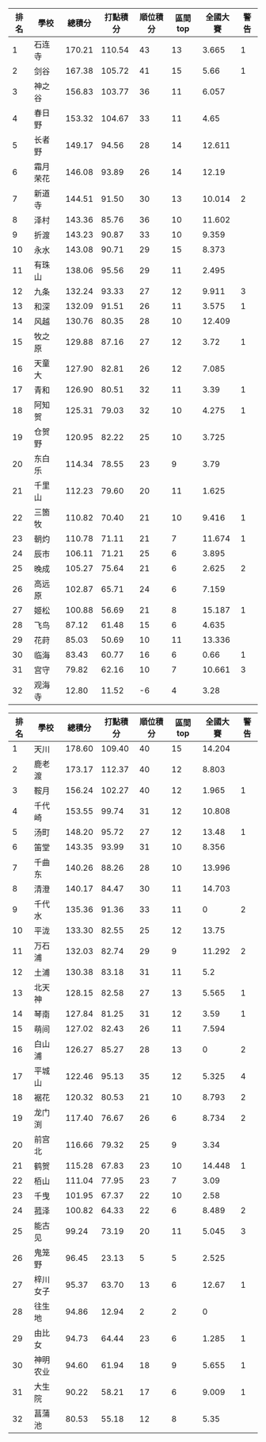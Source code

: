 排名|學校|總積分|打點積分|順位積分|區間top|全國大賽|警告
-|-|-|-|-|-|-|-
1|石连寺|170.21 |110.54 |43|13|3.665|1
2|剑谷|167.38 |105.72 |41|15|5.66|1
3|神之谷|156.83 |103.77 |36|11|6.057|
4|春日野|153.32 |104.67 |33|11|4.65|
5|长者野|149.17 |94.56 |28|14|12.611|
6|霜月荣花|146.08 |93.89 |26|14|12.19|
7|新道寺|144.51 |91.50 |30|13|10.014|2
8|泽村|143.36 |85.76 |36|10|11.602|
9|折渡|143.23 |90.87 |33|10|9.359|
10|永水|143.08 |90.71 |29|15|8.373|
11|有珠山|138.06 |95.56 |29|11|2.495|
12|九条|132.24 |93.33 |27|12|9.911|3
13|和深|132.09 |91.51 |26|11|3.575|1
14|风越|130.76 |80.35 |28|10|12.409|
15|牧之原|129.88 |87.16 |27|12|3.72|1
16|天童大|127.90 |82.81 |26|12|7.085|
17|青和|126.90 |80.51 |32|11|3.39|1
18|阿知贺|125.31 |79.03 |32|10|4.275|1
19|仓贺野|120.95 |82.22 |25|10|3.725|
20|东白乐|114.34 |78.55 |23|9|3.79|
21|千里山|112.23 |79.60 |20|11|1.625|
22|三箇牧|110.82 |70.40 |21|10|9.416|1
23|朝灼|110.78 |71.11 |21|7|11.674|1
24|辰市|106.11 |71.21 |25|6|3.895|
25|晚成|105.27 |75.64 |21|6|2.625|2
26|高远原|102.87 |65.71 |24|6|7.159|
27|姬松|100.88 |56.69 |21|8|15.187|1
28|飞鸟|87.12 |61.48 |15|6|4.635|
29|花莳|85.03 |50.69 |10|11|13.336|
30|临海|83.43 |60.77 |16|6|0.66|1
31|宫守|79.82 |62.16 |10|7|10.661|3
32|观海寺|12.80 |11.52 |-6|4|3.28|

排名|學校|總積分|打點積分|順位積分|區間top|全國大賽|警告
-|-|-|-|-|-|-|-
1|天川|178.60 |109.40 |40|15|14.204|
2|鹿老渡|173.17 |112.37 |40|12|8.803|
3|鞍月|156.24 |102.27 |40|12|1.965|1
4|千代崎|153.55 |99.74 |31|12|10.808|
5|汤町|148.20 |95.72 |27|12|13.48|1
6|笛堂|143.35 |93.99 |31|10|8.356|
7|千曲东|140.26 |88.26 |28|10|13.996|
8|清澄|140.17 |84.47 |30|11|14.703|
9|千代水|135.36 |91.36 |33|11|0|2
10|平泷|133.30 |82.55 |25|12|13.75|
11|万石浦|132.03 |82.74 |29|9|11.292|2
12|土浦|130.38 |83.18 |31|11|5.2|
13|北天神|128.15 |82.58 |27|13|5.565|1
14|琴南|127.84 |81.25 |31|12|3.59|1
15|萌间|127.02 |82.43 |26|11|7.594|
16|白山浦|126.27 |85.27 |28|13|0|2
17|平城山|122.46 |95.13 |35|12|5.325|4
18|裾花|120.32 |80.53 |21|10|8.793|2
19|龙门渕|117.40 |76.67 |26|6|8.734|2
20|前宫北|116.66 |79.32 |25|9|3.34|
21|鹤贺|115.28 |67.83 |23|10|14.448|1
22|栢山|111.04 |77.95 |23|7|3.09|
23|千曳|101.95 |67.37 |22|10|2.58|
24|菰泽|100.82 |64.33 |22|6|8.489|2
25|能古见|99.24 |73.19 |20|11|5.045|3
26|鬼笼野|96.45 |23.13 |5|5|2.525|
27|梓川女子|95.37 |63.70 |13|6|12.67|1
28|往生地|94.86 |12.94 |2|2|0|
29|由比女|94.73 |64.44 |23|6|1.285|1
30|神明农业|94.60 |61.94 |18|9|5.655|1
31|大生院|90.22 |58.21 |17|6|9.009|1
32|菖蒲池|80.53 |55.18 |12|8|5.35|
